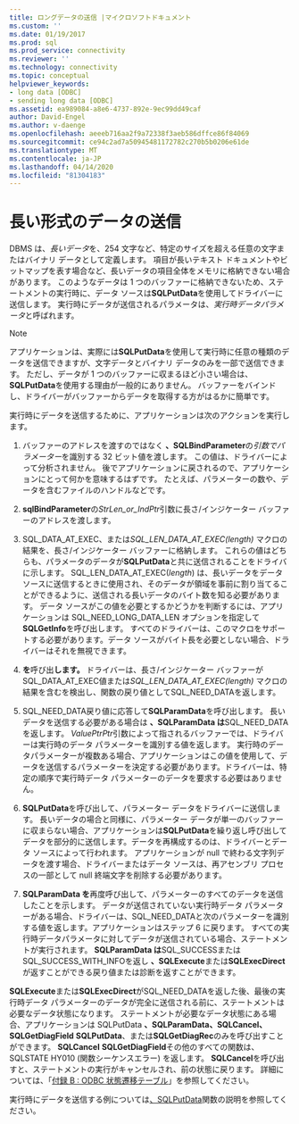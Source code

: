 ```yaml
---
title: ロングデータの送信 |マイクロソフトドキュメント
ms.custom: ''
ms.date: 01/19/2017
ms.prod: sql
ms.prod_service: connectivity
ms.reviewer: ''
ms.technology: connectivity
ms.topic: conceptual
helpviewer_keywords:
- long data [ODBC]
- sending long data [ODBC]
ms.assetid: ea989084-a8e6-4737-892e-9ec99dd49caf
author: David-Engel
ms.author: v-daenge
ms.openlocfilehash: aeeeb716aa2f9a72338f3aeb586dffce86f84069
ms.sourcegitcommit: ce94c2ad7a50945481172782c270b5b0206e61de
ms.translationtype: MT
ms.contentlocale: ja-JP
ms.lasthandoff: 04/14/2020
ms.locfileid: "81304183"
---
```

# <a name="sending-long-data"></a>長い形式のデータの送信
DBMS は、*長いデータ*を、254 文字など、特定のサイズを超える任意の文字またはバイナリ データとして定義します。 項目が長いテキスト ドキュメントやビットマップを表す場合など、長いデータの項目全体をメモリに格納できない場合があります。 このようなデータは 1 つのバッファーに格納できないため、ステートメントの実行時に、データ ソースは**SQLPutData**を使用してドライバーに送信します。 実行時にデータが送信されるパラメータは、*実行時データパラメータ*と呼ばれます。  
  
> [!NOTE]  
>  アプリケーションは、実際には**SQLPutData**を使用して実行時に任意の種類のデータを送信できますが、文字データとバイナリ データのみを一部で送信できます。 ただし、データが 1 つのバッファーに収まるほど小さい場合は、 **SQLPutData**を使用する理由が一般的にありません。 バッファーをバインドし、ドライバーがバッファーからデータを取得する方がはるかに簡単です。  
  
 実行時にデータを送信するために、アプリケーションは次のアクションを実行します。  
  
1.  バッファーのアドレスを渡すのではなく **、SQLBindParameter**の*引数でパラメーター*を識別する 32 ビット値を渡します。 この値は、ドライバーによって分析されません。 後でアプリケーションに戻されるので、アプリケーションにとって何かを意味するはずです。 たとえば、パラメーターの数や、データを含むファイルのハンドルなどです。  
  
2.  **sqlBindParameter**の*StrLen_or_IndPtr*引数に長さ/インジケーター バッファーのアドレスを渡します。  
  
3.  SQL_DATA_AT_EXEC、または*SQL_LEN_DATA_AT_EXEC(length)* マクロの結果を、長さ/インジケーター バッファーに格納します。 これらの値はどちらも、パラメータのデータが**SQLPutData**と共に送信されることをドライバに示します。 SQL_LEN_DATA_AT_EXEC(*length*) は、長いデータをデータ ソースに送信するときに使用され、そのデータが領域を事前に割り当てることができるように、送信される長いデータのバイト数を知る必要があります。 データ ソースがこの値を必要とするかどうかを判断するには、アプリケーションは SQL_NEED_LONG_DATA_LEN オプションを指定して**SQLGetInfo**を呼び出します。 すべてのドライバーは、このマクロをサポートする必要があります。データ ソースがバイト長を必要としない場合、ドライバーはそれを無視できます。  
  
4.  **を**呼び出**します。** ドライバーは、長さ/インジケーター バッファーがSQL_DATA_AT_EXEC値または*SQL_LEN_DATA_AT_EXEC(length)* マクロの結果を含むを検出し、関数の戻り値としてSQL_NEED_DATAを返します。  
  
5.  SQL_NEED_DATA戻り値に応答して**SQLParamData**を呼び出します。 長いデータを送信する必要がある場合は **、SQLParamData は**SQL_NEED_DATAを返します。 *ValuePtrPtr*引数によって指されるバッファーでは、ドライバーは実行時のデータ パラメーターを識別する値を返します。 実行時のデータパラメーターが複数ある場合、アプリケーションはこの値を使用して、データを送信するパラメーターを決定する必要があります。ドライバーは、特定の順序で実行時データ パラメーターのデータを要求する必要はありません。  
  
6.  **SQLPutData**を呼び出して、パラメーター データをドライバーに送信します。 長いデータの場合と同様に、パラメーター データが単一のバッファーに収まらない場合、アプリケーションは**SQLPutData**を繰り返し呼び出してデータを部分的に送信します。データを再構成するのは、ドライバーとデータ ソースによって行われます。 アプリケーションが null で終わる文字列データを渡す場合、ドライバーまたはデータ ソースは、再アセンブリ プロセスの一部として null 終端文字を削除する必要があります。  
  
7.  **SQLParamData を**再度呼び出して、パラメーターのすべてのデータを送信したことを示します。 データが送信されていない実行時データ パラメーターがある場合、ドライバーは、SQL_NEED_DATAと次のパラメーターを識別する値を返します。アプリケーションはステップ 6 に戻ります。 すべての実行時データパラメータに対してデータが送信されている場合、ステートメントが実行されます。 **SQLParamData は**SQL_SUCCESSまたはSQL_SUCCESS_WITH_INFOを返し **、SQLExecute**または**SQLExecDirect**が返すことができる戻り値または診断を返すことができます。  
  
 **SQLExecute**または**SQLExecDirect**がSQL_NEED_DATAを返した後、最後の実行時データ パラメーターのデータが完全に送信される前に、ステートメントは必要なデータ状態になります。 ステートメントが必要なデータ状態にある場合、アプリケーションは SQLPutData **、SQLParamData、SQLCancel、SQLGetDiagField** **SQLPutData**、または**SQLGetDiagRec**のみを呼び出すことができます。 **SQLCancel** **SQLGetDiagField**その他のすべての関数は、SQLSTATE HY010 (関数シーケンスエラー) を返します。 **SQLCancel**を呼び出すと、ステートメントの実行がキャンセルされ、前の状態に戻ります。 詳細については、「[付録 B : ODBC 状態遷移テーブル](../../../odbc/reference/appendixes/appendix-b-odbc-state-transition-tables.md)」を参照してください。  
  
 実行時にデータを送信する例については[、SQLPutData](../../../odbc/reference/syntax/sqlputdata-function.md)関数の説明を参照してください。
